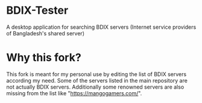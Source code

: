 # BDIX-Tester
A desktop application for searching BDIX servers (Internet service providers of Bangladesh's shared server)

# Why this fork?
This fork is meant for my personal use by editing the list of BDIX servers according my need. Some of the servers listed in the main repository are not actually BDIX servers. Additionally some renowned servers are also missing from the list like "https://mangogamers.com/".
